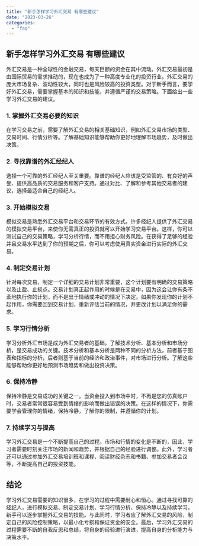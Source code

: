 ```yaml
---
title: "新手怎样学习外汇交易 有哪些建议"
date: "2023-03-26"
categories: 
  - "faq"
---
```


## 新手怎样学习外汇交易 有哪些建议

外汇交易是一种全球性的金融交易，每天巨额的资金在其中流动。外汇交易最初是由国际贸易的需求推动的，现在也成为了一种高度专业化的投资行业。外汇交易的庞大市场复杂、波动性较大，同时也是风险较高的投资类型。对于新手而言，要学好外汇交易，需要掌握基本的知识和技能，并遵循严谨的交易策略。下面给出一些学习外汇交易的建议。

### 1\. 掌握外汇交易必要的知识

在学习交易之前，需要了解外汇交易的相关基础知识，例如外汇交易市场的类型、交易时间、行情分析等。了解基础知识能够帮助你更好地理解市场趋势，及时做出决策。

### 2\. 寻找靠谱的外汇经纪人

选择一个可靠的外汇经纪人至关重要。靠谱的经纪人应该是受监管的、有良好的声誉、提供高品质的交易服务和客户支持。通过对比、了解和参考其他交易者的建议，选择最适合自己的经纪人。

### 3\. 开始模拟交易

模拟交易是熟悉外汇交易平台和交易环节的有效方式。许多经纪人提供了外汇交易的模拟交易平台，来使你无需真正的投资就可以开始学习交易平台。这样，你可以测试自己的交易策略，学习分析行情，而不用担心财务风险。在获得了足够的经验并且交易水平达到了你的预期之后，你可以考虑使用真实资金进行实际的外汇交易。

### 4\. 制定交易计划

针对每次交易，制定一个详细的交易计划非常重要，这个计划要有明确的交易策略以及止盈、止损点。交易计划真正起作用的时候是在交易中，因为这会让你有条不紊地执行你的计划，而不是出于情绪或冲动的情况下决定。如果你发现你的计划不起作用，你需要回到交易计划，重新评估当前的情况，并更改计划以满足你的需求。

### 5\. 学习行情分析

学习分析外汇市场是成为外汇交易者的基础。了解技术分析、基本分析和市场分析，是交易成功的关键。技术分析和基本分析是两种不同的分析方法，前者基于图表和指标的分析，后者则基于当前的经济和政治事件，对市场进行分析。了解这些能够帮助你更好地预测市场趋势和做出投资决策。

### 6\. 保持冷静

保持冷静是交易成功的关键之一。当资金投入到市场中时，不再是您的仿真账户时，交易者常常很容易受到情绪的影响而做出错误的决策。在这样的情况下，你需要学会管理你的情绪，保持冷静，了解你的限制，并遵循你的计划。

### 7\. 持续学习与提高

学习外汇交易是一个不断提高自己的过程。市场和行情的变化是不断的，因此，学习者需要时刻关注市场的新闻和趋势，并根据自己的经验进行调整。此外，学习者还可以通过参加外汇交易培训班和课程、阅读财经杂志和书籍、参加交易者会议等，不断提高自己的投资技能。

## 结论

学习外汇交易需要的知识很多，在学习的过程中需要耐心和恒心。通过寻找可靠的经纪人，进行模拟交易、制定交易计划、学习行情分析、保持冷静以及持续学习，新手可以逐步掌握外汇交易的技能。与此同时，学习者应了解外汇交易的风险，制定自己的风险控制策略，以最小化亏损和保证资金的安全。最后，学习外汇交易的过程需要不断的自我反思和总结，将自身的经验进行演进，提高自身的分析能力与决策水平。
